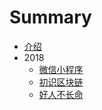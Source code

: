 # Summary

* [介绍](README.md)
* 2018
    * [微信小程序](pages/2018/001.md)
    * [初识区块链](pages/2018/002.md)
    * [好人不长命](pages/2018/003.md)